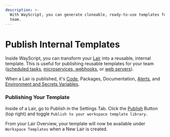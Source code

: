 ```yaml
---
description: >-
  With WayScript, you can generate cloneable, ready-to-use templates for your
  team.
---
```


# Publish Internal Templates

Inside WayScript, you can transform your [Lair](platform/lairs/) into a reusable, internal template. This is useful for publishing reusable templates for your team ([scheduled tasks](quickstart-schedule-task/), [microservices, webhooks](quickstart-webhook-microservice/), or [web servers](quickstart-spin-up-server/)).&#x20;

When a Lair is published, it's [Code](platform/lairs/file-system/), Packages, Documentation, [Alerts](platform/lairs/alerts.md), and [Environment and Secrets Variables](platform/lairs/environment-variables.md).

### Publishing Your Template

Inside of a Lair, go to Publish in the Settings Tab. Click the [Publish](platform/lairs/publishing.md) Button (top right) and toggle `Publish to your workspace template library.` &#x20;

From your Lair Overview, your template will now be available under `Workspace Templates` when a New Lair is created.&#x20;
